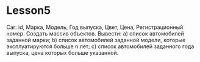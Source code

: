 # Lesson5

Car: id, Марка, Модель, Год выпуска, Цвет, Цена, Регистрационный номер.
Создать массив объектов. Вывести:
a) список автомобилей заданной марки;
b) список автомобилей заданной модели, которые эксплуатируются больше n лет;
c) список автомобилей заданного года выпуска, цена которых больше указанной.
